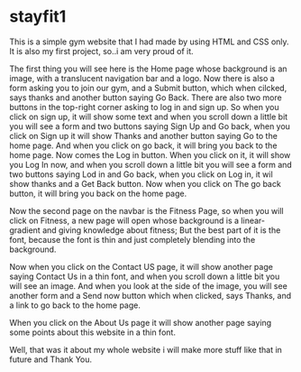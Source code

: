 # stayfit1
This is a simple gym website that I had made by using HTML and CSS only.
It is also my first project, so..i am very proud of it.

The first thing you will see here is the Home page whose background is an image, with a translucent navigation bar and a logo.
Now there is also a form asking you to join our gym, and a Submit button, which when cilcked, says thanks and another button saying Go Back.
There are also two more buttons in the top-right corner asking to log in and sign up. So when you click on sign up, it will show some text and 
when you scroll down a little bit you will see a form and two buttons saying Sign Up and Go back, when you click on Sign up it will show Thanks
and another button saying Go to the home page. And when you click on go back, it will bring you back to the home page.
Now comes the Log in button. When you click on it, it will show you Log In now, and when you scroll down a little bit 
you will see a form and two buttons saying Lod in and Go back, when you click on Log in, it wil show thanks and a Get Back button. Now when you click on
The go back button, it will bring you back on the home page.

Now the second page on the navbar is the Fitness Page, so when you will click on Fitness, a new page will open whose background is a linear-gradient
and giving knowledge about fitness; But the best part of it is the font, because the font is thin and just completely blending into the background.

Now when you click on the Contact US page, it will show another page saying Contact Us in a thin font, and when you scroll down a little bit you will see an image.
And when you look at the side of the image, you will see another form and a Send now button which when clicked, says Thanks, and a link to go back to the home page.

When you click on the About Us page it will show another page saying some points about this website in a thin font.

Well, that was it about my whole website i will make more stuff like that in future and Thank You.
